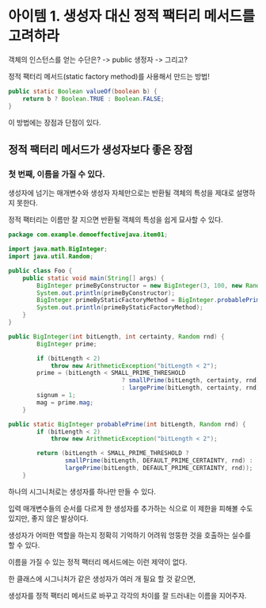# 아이템 1. 생성자 대신 정적 팩터리 메서드를 고려하라

객체의 인스턴스를 얻는 수단은?
-> public 생정자
-> 그리고?

정적 팩터리 메서드(static factory method)를 사용해서 만드는 방법!

```java
public static Boolean valueOf(boolean b) {
    return b ? Boolean.TRUE : Boolean.FALSE;
}
```

이 방법에는 장점과 단점이 있다.

## 정적 팩터리 메서드가 생성자보다 좋은 장점

### 첫 번째, 이름을 가질 수 있다.

생성자에 넘기는 매개변수와 생성자 자체만으로는 반환될 객체의 특성을 제대로 설명하지 못한다.

정적 팩터리는 이름만 잘 지으면 반환될 객체의 특성을 쉽게 묘사할 수 있다.

```java
package com.example.demoeffectivejava.item01;

import java.math.BigInteger;
import java.util.Random;

public class Foo {
    public static void main(String[] args) {
        BigInteger primeByConstructor = new BigInteger(3, 100, new Random());
        System.out.println(primeByConstructor);
        BigInteger primeByStaticFactoryMethod = BigInteger.probablePrime(3, new Random());
        System.out.println(primeByStaticFactoryMethod);
    }
}
```

```java
public BigInteger(int bitLength, int certainty, Random rnd) {
        BigInteger prime;

        if (bitLength < 2)
            throw new ArithmeticException("bitLength < 2");
        prime = (bitLength < SMALL_PRIME_THRESHOLD
                                ? smallPrime(bitLength, certainty, rnd)
                                : largePrime(bitLength, certainty, rnd));
        signum = 1;
        mag = prime.mag;
    }
```

```java
public static BigInteger probablePrime(int bitLength, Random rnd) {
        if (bitLength < 2)
            throw new ArithmeticException("bitLength < 2");

        return (bitLength < SMALL_PRIME_THRESHOLD ?
                smallPrime(bitLength, DEFAULT_PRIME_CERTAINTY, rnd) :
                largePrime(bitLength, DEFAULT_PRIME_CERTAINTY, rnd));
    }
```

하나의 시그니처로는 생성자를 하나만 만들 수 있다.

입력 매개변수들의 순서를 다르게 한 생성자를 추가하는 식으로 이 제한을 피해볼 수도 있지만, 좋지 않은 발상이다.

생성자가 어떠한 역할을 하는지 정확히 기억하기 어려워 엉뚱한 것을 호출하는 실수를 할 수 있다.

이름을 가질 수 있는 정적 팩터리 메서드에는 이런 제약이 없다.

한 클래스에 시그니처가 같은 생성자가 여러 개 필요 할 것 같으면,

생성자를 정적 팩터리 메서드로 바꾸고 각각의 차이를 잘 드러내는 이름을 지어주자.

